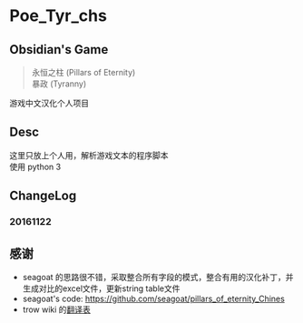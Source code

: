 # Poe_Tyr_chs

## Obsidian's Game  

> 永恒之柱 (Pillars of Eternity)  
> 暴政 (Tyranny)  

游戏中文汉化个人项目  


## Desc

这里只放上个人用，解析游戏文本的程序脚本  
使用 python 3


## ChangeLog

### 20161122
> 


## 感谢
* seagoat 的思路很不错，采取整合所有字段的模式，整合有用的汉化补丁，并生成对比的excel文件，更新string table文件
* seagoat's code: https://github.com/seagoat/pillars_of_eternity_Chines
* trow wiki 的[翻译表](http://trow.cc/wiki/poe/%E6%9C%AC%E5%9C%B0%E5%8C%96/start)